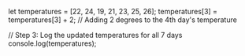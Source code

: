 
let temperatures = [22, 24, 19, 21, 23, 25, 26];
temperatures[3] = temperatures[3] + 2;  // Adding 2 degrees to the 4th day's temperature

// Step 3: Log the updated temperatures for all 7 days
console.log(temperatures);

